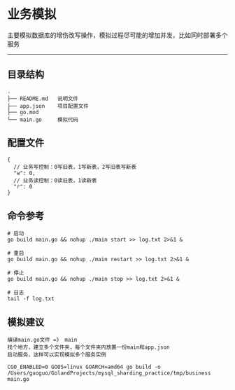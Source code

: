 # 业务模拟

主要模拟数据库的增伤改写操作，模拟过程尽可能的增加并发，比如同时部署多个服务

----

## 目录结构

```text
.
├── README.md   说明文件
├── app.json    项目配置文件
├── go.mod
└── main.go     模拟代码
```

## 配置文件

```json5
{
  // 业务写控制：0写旧表，1写新表，2写旧表写新表
  "w": 0,
  // 业务读控制：0读旧表，1读新表
  "r": 0
}
```

## 命令参考

```shell
# 启动
go build main.go && nohup ./main start >> log.txt 2>&1 &

# 重启
go build main.go && nohup ./main restart >> log.txt 2>&1 &

# 停止
go build main.go && nohup ./main stop >> log.txt 2>&1 &

# 日志
tail -f log.txt
```

## 模拟建议

```text
编译main.go文件 =》 main
找个地方，建立多个文件夹，每个文件夹内放置一份main和app.json
启动服务，这样可以实现模拟多个服务实例
```

```shell
CGO_ENABLED=0 GOOS=linux GOARCH=amd64 go build -o /Users/guoguo/GolandProjects/mysql_sharding_practice/tmp/business main.go

```